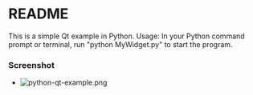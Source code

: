 # README #

This is a simple Qt example in Python. 
Usage:
In your Python command prompt or terminal, run "python MyWidget.py" to start the program.

### Screenshot ###

* ![python-qt-example.png](https://bitbucket.org/repo/nbez5M/images/3191483234-python-qt-example.png)